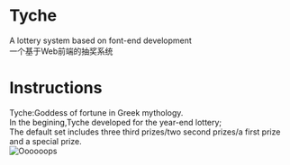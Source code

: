 # Tyche
A lottery system based on font-end development<br/>
一个基于Web前端的抽奖系统
# Instructions
Tyche:Goddess of fortune in Greek mythology.<br/>
In the begining,Tyche developed for the year-end lottery;<br/>
The default set includes three third prizes/two second prizes/a first prize and a special prize.<br/>
![Oooooops](https://github.com/shinelue/Tyche/raw/master/images/sreenshot.png)
